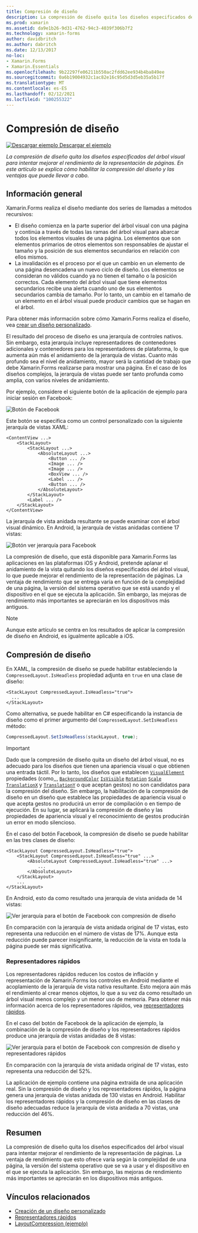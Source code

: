 ```yaml
---
title: Compresión de diseño
description: La compresión de diseño quita los diseños especificados del árbol visual para intentar mejorar el rendimiento de la representación de páginas. En este artículo se explica cómo habilitar la compresión del diseño y las ventajas que puede llevar a cabo.
ms.prod: xamarin
ms.assetid: da9e1b26-9d31-4762-94c3-4039f306b7f2
ms.technology: xamarin-forms
author: davidbritch
ms.author: dabritch
ms.date: 12/13/2017
no-loc:
- Xamarin.Forms
- Xamarin.Essentials
ms.openlocfilehash: 9b22297fe06211b550ac2fdd62ee934b4ba849ee
ms.sourcegitcommit: 0a6b19004932c1ac82e16c95d5d3d5eb35a5b17f
ms.translationtype: MT
ms.contentlocale: es-ES
ms.lasthandoff: 02/12/2021
ms.locfileid: "100255322"
---
```

# <a name="layout-compression"></a>Compresión de diseño

[![Descargar ejemplo](~/media/shared/download.png) Descargar el ejemplo](/samples/xamarin/xamarin-forms-samples/userinterface-layoutcompression)

_La compresión de diseño quita los diseños especificados del árbol visual para intentar mejorar el rendimiento de la representación de páginas. En este artículo se explica cómo habilitar la compresión del diseño y las ventajas que puede llevar a cabo._

## <a name="overview"></a>Información general

Xamarin.Forms realiza el diseño mediante dos series de llamadas a métodos recursivos:

- El diseño comienza en la parte superior del árbol visual con una página y continúa a través de todas las ramas del árbol visual para abarcar todos los elementos visuales de una página. Los elementos que son elementos primarios de otros elementos son responsables de ajustar el tamaño y la posición de sus elementos secundarios en relación con ellos mismos.
- La invalidación es el proceso por el que un cambio en un elemento de una página desencadena un nuevo ciclo de diseño. Los elementos se consideran no válidos cuando ya no tienen el tamaño o la posición correctos. Cada elemento del árbol visual que tiene elementos secundarios recibe una alerta cuando uno de sus elementos secundarios cambia de tamaño. Por lo tanto, un cambio en el tamaño de un elemento en el árbol visual puede producir cambios que se hagan en el árbol.

Para obtener más información sobre cómo Xamarin.Forms realiza el diseño, vea [crear un diseño personalizado](~/xamarin-forms/user-interface/layouts/custom.md).

El resultado del proceso de diseño es una jerarquía de controles nativos. Sin embargo, esta jerarquía incluye representadores de contenedores adicionales y contenedores para los representadores de plataforma, lo que aumenta aún más el anidamiento de la jerarquía de vistas. Cuanto más profundo sea el nivel de anidamiento, mayor será la cantidad de trabajo que debe Xamarin.Forms realizarse para mostrar una página. En el caso de los diseños complejos, la jerarquía de vistas puede ser tanto profunda como amplia, con varios niveles de anidamiento.

Por ejemplo, considere el siguiente botón de la aplicación de ejemplo para iniciar sesión en Facebook:

![Botón de Facebook](layout-compression-images/facebook-button.png)

Este botón se especifica como un control personalizado con la siguiente jerarquía de vistas XAML:

```xaml
<ContentView ...>
    <StackLayout>
        <StackLayout ...>
            <AbsoluteLayout ...>
                <Button ... />    
                <Image ... />
                <Image ... />
                <BoxView ... />
                <Label ... />
                <Button ... />
            </AbsoluteLayout>
        </StackLayout>
        <Label ... />
    </StackLayout>    
</ContentView>
```

La jerarquía de vista anidada resultante se puede examinar con el árbol visual dinámico. En Android, la jerarquía de vistas anidadas contiene 17 vistas:

![Botón ver jerarquía para Facebook](layout-compression-images/no-compression.png)

La compresión de diseño, que está disponible para Xamarin.Forms las aplicaciones en las plataformas iOS y Android, pretende aplanar el anidamiento de la vista quitando los diseños especificados del árbol visual, lo que puede mejorar el rendimiento de la representación de páginas. La ventaja de rendimiento que se entrega varía en función de la complejidad de una página, la versión del sistema operativo que se está usando y el dispositivo en el que se ejecuta la aplicación. Sin embargo, las mejoras de rendimiento más importantes se apreciarán en los dispositivos más antiguos.

> [!NOTE]
> Aunque este artículo se centra en los resultados de aplicar la compresión de diseño en Android, es igualmente aplicable a iOS.

## <a name="layout-compression"></a>Compresión de diseño

En XAML, la compresión de diseño se puede habilitar estableciendo la `CompressedLayout.IsHeadless` propiedad adjunta en `true` en una clase de diseño:

```xaml
<StackLayout CompressedLayout.IsHeadless="true">
  ...
</StackLayout>   
```

Como alternativa, se puede habilitar en C# especificando la instancia de diseño como el primer argumento del `CompressedLayout.SetIsHeadless` método:

```csharp
CompressedLayout.SetIsHeadless(stackLayout, true);
```

> [!IMPORTANT]
> Dado que la compresión de diseño quita un diseño del árbol visual, no es adecuado para los diseños que tienen una apariencia visual o que obtienen una entrada táctil. Por lo tanto, los diseños que establecen [`VisualElement`](xref:Xamarin.Forms.VisualElement) propiedades (como,,, [`BackgroundColor`](xref:Xamarin.Forms.VisualElement.BackgroundColor) [`IsVisible`](xref:Xamarin.Forms.VisualElement.IsVisible) [`Rotation`](xref:Xamarin.Forms.VisualElement.Rotation) [`Scale`](xref:Xamarin.Forms.VisualElement.Scale) [`TranslationX`](xref:Xamarin.Forms.VisualElement.TranslationX) y [`TranslationY`](xref:Xamarin.Forms.VisualElement.TranslationY) o que aceptan gestos) no son candidatos para la compresión del diseño. Sin embargo, la habilitación de la compresión de diseño en un diseño que establece las propiedades de apariencia visual o que acepta gestos no producirá un error de compilación o en tiempo de ejecución. En su lugar, se aplicará la compresión de diseño y las propiedades de apariencia visual y el reconocimiento de gestos producirán un error en modo silencioso.

En el caso del botón Facebook, la compresión de diseño se puede habilitar en las tres clases de diseño:

```xaml
<StackLayout CompressedLayout.IsHeadless="true">
    <StackLayout CompressedLayout.IsHeadless="true" ...>
        <AbsoluteLayout CompressedLayout.IsHeadless="true" ...>
            ...
        </AbsoluteLayout>
    </StackLayout>
    ...
</StackLayout>  
```

En Android, esto da como resultado una jerarquía de vista anidada de 14 vistas:

![Ver jerarquía para el botón de Facebook con compresión de diseño](layout-compression-images/layout-compression.png)

En comparación con la jerarquía de vista anidada original de 17 vistas, esto representa una reducción en el número de vistas de 17%. Aunque esta reducción puede parecer insignificante, la reducción de la vista en toda la página puede ser más significativa.

### <a name="fast-renderers"></a>Representadores rápidos

Los representadores rápidos reducen los costos de inflación y representación de Xamarin.Forms los controles en Android mediante el acoplamiento de la jerarquía de vista nativa resultante. Esto mejora aún más el rendimiento al crear menos objetos, lo que a su vez da como resultado un árbol visual menos complejo y un menor uso de memoria. Para obtener más información acerca de los representadores rápidos, vea [representadores rápidos](~/xamarin-forms/internals/fast-renderers.md).

En el caso del botón de Facebook de la aplicación de ejemplo, la combinación de la compresión de diseño y los representadores rápidos produce una jerarquía de vistas anidadas de 8 vistas:

![Ver jerarquía para el botón de Facebook con compresión de diseño y representadores rápidos](layout-compression-images/layout-compression-with-fast-renderers.png)

En comparación con la jerarquía de vista anidada original de 17 vistas, esto representa una reducción del 52%.

La aplicación de ejemplo contiene una página extraída de una aplicación real. Sin la compresión de diseño y los representadores rápidos, la página genera una jerarquía de vistas anidada de 130 vistas en Android. Habilitar los representadores rápidos y la compresión de diseño en las clases de diseño adecuadas reduce la jerarquía de vista anidada a 70 vistas, una reducción del 46%.

## <a name="summary"></a>Resumen

La compresión de diseño quita los diseños especificados del árbol visual para intentar mejorar el rendimiento de la representación de páginas. La ventaja de rendimiento que esto ofrece varía según la complejidad de una página, la versión del sistema operativo que se va a usar y el dispositivo en el que se ejecuta la aplicación. Sin embargo, las mejoras de rendimiento más importantes se apreciarán en los dispositivos más antiguos.

## <a name="related-links"></a>Vínculos relacionados

- [Creación de un diseño personalizado](~/xamarin-forms/user-interface/layouts/custom.md)
- [Representadores rápidos](~/xamarin-forms/internals/fast-renderers.md)
- [LayoutCompression (ejemplo)](/samples/xamarin/xamarin-forms-samples/userinterface-layoutcompression)